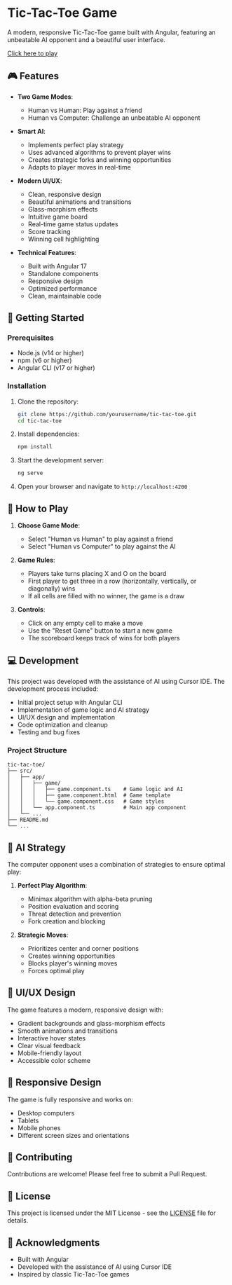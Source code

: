 # Tic-Tac-Toe Game

A modern, responsive Tic-Tac-Toe game built with Angular, featuring an unbeatable AI opponent and a beautiful user interface.

[Click here to play](https://pharshil1910.github.io/Tic-Tac-Toe/)
## 🎮 Features

- **Two Game Modes**:
  - Human vs Human: Play against a friend
  - Human vs Computer: Challenge an unbeatable AI opponent

- **Smart AI**:
  - Implements perfect play strategy
  - Uses advanced algorithms to prevent player wins
  - Creates strategic forks and winning opportunities
  - Adapts to player moves in real-time

- **Modern UI/UX**:
  - Clean, responsive design
  - Beautiful animations and transitions
  - Glass-morphism effects
  - Intuitive game board
  - Real-time game status updates
  - Score tracking
  - Winning cell highlighting

- **Technical Features**:
  - Built with Angular 17
  - Standalone components
  - Responsive design
  - Optimized performance
  - Clean, maintainable code

## 🚀 Getting Started

### Prerequisites

- Node.js (v14 or higher)
- npm (v6 or higher)
- Angular CLI (v17 or higher)

### Installation

1. Clone the repository:
   ```bash
   git clone https://github.com/yourusername/tic-tac-toe.git
   cd tic-tac-toe
   ```

2. Install dependencies:
   ```bash
   npm install
   ```

3. Start the development server:
   ```bash
   ng serve
   ```

4. Open your browser and navigate to `http://localhost:4200`

## 🎯 How to Play

1. **Choose Game Mode**:
   - Select "Human vs Human" to play against a friend
   - Select "Human vs Computer" to play against the AI

2. **Game Rules**:
   - Players take turns placing X and O on the board
   - First player to get three in a row (horizontally, vertically, or diagonally) wins
   - If all cells are filled with no winner, the game is a draw

3. **Controls**:
   - Click on any empty cell to make a move
   - Use the "Reset Game" button to start a new game
   - The scoreboard keeps track of wins for both players

## 💻 Development

This project was developed with the assistance of AI using Cursor IDE. The development process included:

- Initial project setup with Angular CLI
- Implementation of game logic and AI strategy
- UI/UX design and implementation
- Code optimization and cleanup
- Testing and bug fixes

### Project Structure

```
tic-tac-toe/
├── src/
│   ├── app/
│   │   ├── game/
│   │   │   ├── game.component.ts    # Game logic and AI
│   │   │   ├── game.component.html  # Game template
│   │   │   └── game.component.css   # Game styles
│   │   └── app.component.ts         # Main app component
│   └── ...
├── README.md
└── ...
```

## 🤖 AI Strategy

The computer opponent uses a combination of strategies to ensure optimal play:

1. **Perfect Play Algorithm**:
   - Minimax algorithm with alpha-beta pruning
   - Position evaluation and scoring
   - Threat detection and prevention
   - Fork creation and blocking

2. **Strategic Moves**:
   - Prioritizes center and corner positions
   - Creates winning opportunities
   - Blocks player's winning moves
   - Forces optimal play

## 🎨 UI/UX Design

The game features a modern, responsive design with:

- Gradient backgrounds and glass-morphism effects
- Smooth animations and transitions
- Interactive hover states
- Clear visual feedback
- Mobile-friendly layout
- Accessible color scheme

## 📱 Responsive Design

The game is fully responsive and works on:
- Desktop computers
- Tablets
- Mobile phones
- Different screen sizes and orientations

## 🤝 Contributing

Contributions are welcome! Please feel free to submit a Pull Request.

## 📝 License

This project is licensed under the MIT License - see the [LICENSE](LICENSE) file for details.

## 🙏 Acknowledgments

- Built with Angular
- Developed with the assistance of AI using Cursor IDE
- Inspired by classic Tic-Tac-Toe games
